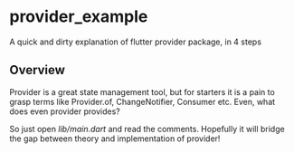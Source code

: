 # provider_example

A quick and dirty explanation of flutter provider package, in 4 steps

## Overview

Provider is a great state management tool, but for starters it is a pain to grasp terms like Provider.of, ChangeNotifier, Consumer etc. Even, what does even provider provides?

So just open *lib/main.dart* and read the comments. Hopefully it will bridge the gap between theory and implementation of provider!
